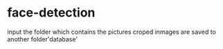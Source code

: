 # face-detection

input the folder which contains the pictures
croped inmages are saved to another folder'database'
